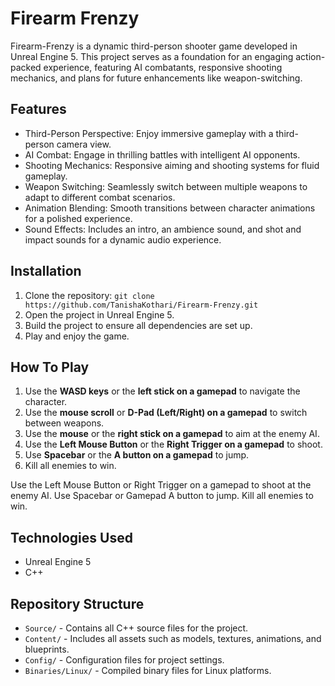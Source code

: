 # Firearm Frenzy
Firearm-Frenzy is a dynamic third-person shooter game developed in Unreal Engine 5. This project serves as a foundation for an engaging action-packed experience, featuring AI combatants, responsive shooting mechanics, and plans for future enhancements like weapon-switching.

## Features
- Third-Person Perspective: Enjoy immersive gameplay with a third-person camera view.
- AI Combat: Engage in thrilling battles with intelligent AI opponents.
- Shooting Mechanics: Responsive aiming and shooting systems for fluid gameplay.
- Weapon Switching: Seamlessly switch between multiple weapons to adapt to different combat scenarios.
- Animation Blending: Smooth transitions between character animations for a polished experience.
- Sound Effects: Includes an intro, an ambience sound, and shot and impact sounds for a dynamic audio experience.

## Installation
1. Clone the repository: ```git clone https://github.com/TanishaKothari/Firearm-Frenzy.git```
2. Open the project in Unreal Engine 5.
3. Build the project to ensure all dependencies are set up.
4. Play and enjoy the game.

## How To Play
1. Use the **WASD keys** or the **left stick on a gamepad** to navigate the character.
2. Use the **mouse scroll** or **D-Pad (Left/Right) on a gamepad** to switch between weapons.
3. Use the **mouse** or the **right stick on a gamepad** to aim at the enemy AI.
4. Use the **Left Mouse Button** or the **Right Trigger on a gamepad** to shoot.
5. Use **Spacebar** or the **A button on a gamepad** to jump.
6. Kill all enemies to win.


Use the Left Mouse Button or Right Trigger on a gamepad to shoot at the enemy AI.
Use Spacebar or Gamepad A button to jump.
Kill all enemies to win.

## Technologies Used
- Unreal Engine 5
- C++

## Repository Structure
- ```Source/``` - Contains all C++ source files for the project.
- ```Content/``` - Includes all assets such as models, textures, animations, and blueprints.
- ```Config/``` - Configuration files for project settings.
- ```Binaries/Linux/``` - Compiled binary files for Linux platforms.
